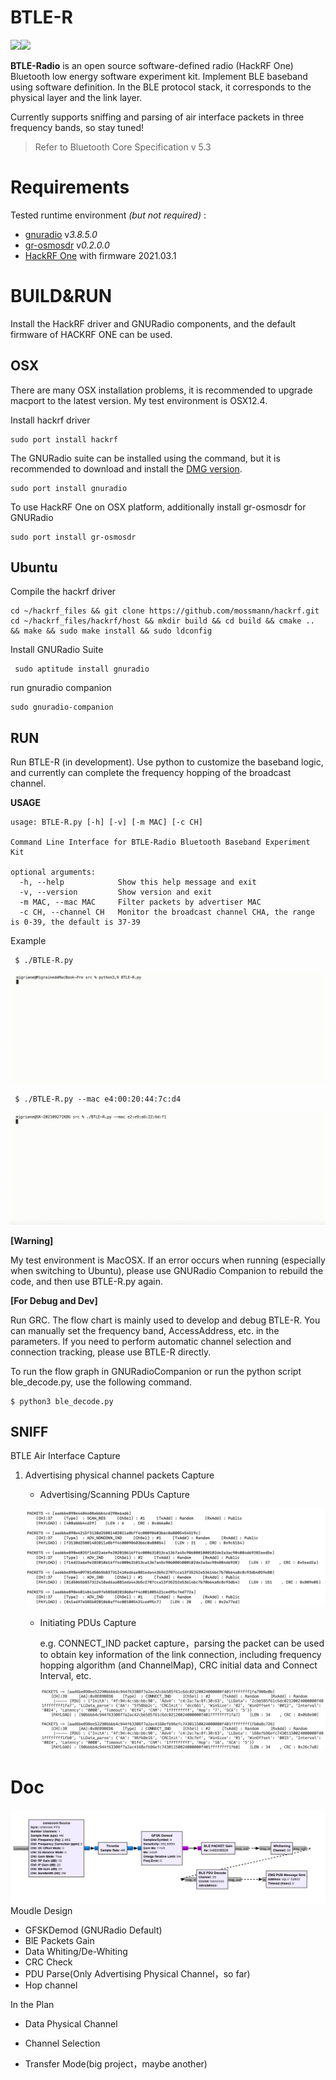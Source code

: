 # BTLE-R

![](https://img.shields.io/badge/Hardware-Hackrf%20One-brightgreen)![](https://img.shields.io/badge/Protocol-BLE-blue)

**BTLE-Radio** is an open source software-defined radio (HackRF One) Bluetooth low energy software experiment kit. Implement BLE baseband using software definition. In the BLE protocol stack, it corresponds to the physical layer and the link layer.

Currently supports sniffing and parsing of air interface packets in three frequency bands, so stay tuned!

> Refer to Bluetooth Core Specification v 5.3

# Requirements

Tested runtime environment  *(but not required)* :

- [gnuradio](https://github.com/gnuradio/gnuradio) v*3.8.5.0*
- [gr-osmosdr](https://github.com/osmocom/gr-osmosdr) v*0.2.0.0*
- [HackRF One](https://github.com/greatscottgadgets/hackrf) with firmware 2021.03.1

# BUILD&RUN

Install the HackRF driver and GNURadio components, and the default firmware of HACKRF ONE can be used.

## OSX

There are many OSX installation problems, it is recommended to upgrade macport to the latest version. My test environment is OSX12.4.

Install hackrf driver

```shell
sudo port install hackrf
```

The GNURadio suite can be installed using the command, but it is recommended to download and install the [DMG version](https://github.com/ktemkin/gnuradio-for-mac-without-macports/releases).

```shell
sudo port install gnuradio
```

To use HackRF One on OSX platform, additionally install gr-osmosdr for GNURadio

```shell
sudo port install gr-osmosdr
```

## Ubuntu

Compile the hackrf driver

```shell
cd ~/hackrf_files && git clone https://github.com/mossmann/hackrf.git
cd ~/hackrf_files/hackrf/host && mkdir build && cd build && cmake .. && make && sudo make install && sudo ldconfig
```

Install GNURadio Suite

```shell
 sudo aptitude install gnuradio
```

run gnuradio companion

```shell
sudo gnuradio-companion
```

## RUN

Run BTLE-R (in development). Use python to customize the baseband logic, and currently can complete the frequency hopping of the broadcast channel.

**USAGE**

```
usage: BTLE-R.py [-h] [-v] [-m MAC] [-c CH]

Command Line Interface for BTLE-Radio Bluetooth Baseband Experiment Kit

optional arguments:
  -h, --help            Show this help message and exit
  -v, --version         Show version and exit
  -m MAC, --mac MAC     Filter packets by advertiser MAC
  -c CH, --channel CH   Monitor the broadcast channel CHA, the range is 0-39, the default is 37-39
```

Example

```
 $ ./BTLE-R.py
```

![BTLE-demo](./pic/BTLE-demo.gif)



```shell
 $ ./BTLE-R.py --mac e4:00:20:44:7c:d4
```

![BTLE-demo2](./pic/BTLE-demo2.gif)

**[Warning]**

My test environment is MacOSX. If an error occurs when running (especially when switching to Ubuntu), please use GNURadio Companion to rebuild the code, and then use BTLE-R.py again.

**[For Debug and Dev]**

Run GRC. The flow chart is mainly used to develop and debug BTLE-R. You can manually set the frequency band, AccessAddress, etc. in the parameters. If you need to perform automatic channel selection and connection tracking, please use BTLE-R directly.

To run the flow graph in GNURadioCompanion or run the python script ble_decode.py, use the following command.

```shell
$ python3 ble_decode.py
```



## SNIFF

BTLE Air Interface Capture

1. Advertising physical channel packets Capture

   - Advertising/Scanning PDUs Capture

   ![BLE_ADV_Capture](./pic/BLE_ADV_Capture.png)

   - Initiating PDUs Capture

     e.g. CONNECT_IND packet capture，parsing the packet can be used to obtain key information of the link connection, including frequency hopping algorithm (and ChannelMap), CRC initial data and Connect Interval, etc.

     ![BLE_CONNECT](./pic/BLE_CONNECT.png)



# Doc

![GRC-Sniffer2](./pic/GRC-Sniffer2.png)Moudle Design

- GFSKDemod (GNURadio Default)
- BlE Packets Gain
- Data Whiting/De-Whiting
- CRC Check
- PDU Parse(Only Advertising Physical Channel，so far)
- Hop channel

In the Plan

- Data Physical Channel

- Channel Selection
- Transfer Mode(big project，maybe another)
